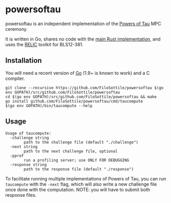 powersoftau
===========

powersoftau is an independent implementation of the [Powers of Tau](https://z.cash.foundation/blog/powers-of-tau/) MPC ceremony.

It is written in Go, shares no code with the [main Rust implementation](https://github.com/ebfull/powersoftau), and uses the [RELIC](https://github.com/relic-toolkit/relic) toolkit for BLS12-381.

Installation
------------

You will need a recent version of [Go](https://golang.org) (1.9+ is known to work) and a C compiler.

```
git clone --recursive https://github.com/FiloSottile/powersoftau $(go env GOPATH)/src/github.com/FiloSottile/powersoftau
cd $(go env GOPATH)/src/github.com/FiloSottile/powersoftau && make
go install github.com/FiloSottile/powersoftau/cmd/taucompute
$(go env GOPATH)/bin/taucompute --help
```

Usage
-----

```
Usage of taucompute:
  -challenge string
    	path to the challenge file (default "./challenge")
  -next string
    	path to the next challenge file, optional
  -pprof
    	run a profiling server; use ONLY FOR DEBUGGING
  -response string
    	path to the response file (default "./response")
```

To facilitate running multiple implementations of Powers of Tau, you can run `taucompute` with the `-next` flag, which will also write a new challenge file once done with the computation. NOTE: you will have to submit both response files.
